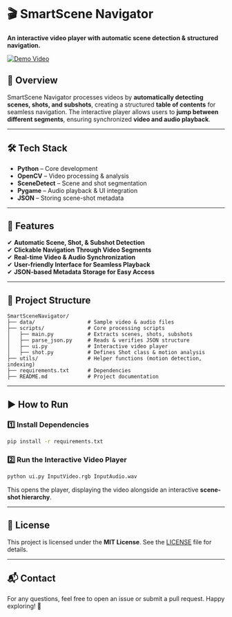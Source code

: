# 🎬 SmartScene Navigator  
**An interactive video player with automatic scene detection & structured navigation.**  

[![Demo Video](https://img.youtube.com/vi/7ZWW_gZ76U8/maxresdefault.jpg)](https://youtu.be/7ZWW_gZ76U8)

## 📌 Overview  
SmartScene Navigator processes videos by **automatically detecting scenes, shots, and subshots**, creating a structured **table of contents** for seamless navigation. The interactive player allows users to **jump between different segments**, ensuring synchronized **video and audio playback**.  

---

## 🛠 Tech Stack  
- **Python** – Core development  
- **OpenCV** – Video processing & analysis  
- **SceneDetect** – Scene and shot segmentation  
- **Pygame** – Audio playback & UI integration  
- **JSON** – Storing scene-shot metadata  

---

## 🚀 Features  
✔ **Automatic Scene, Shot, & Subshot Detection**  
✔ **Clickable Navigation Through Video Segments**  
✔ **Real-time Video & Audio Synchronization**  
✔ **User-friendly Interface for Seamless Playback**  
✔ **JSON-based Metadata Storage for Easy Access**  

---

## 📂 Project Structure  
```
SmartSceneNavigator/
├── data/                 # Sample video & audio files
├── scripts/              # Core processing scripts
│   ├── main.py           # Extracts scenes, shots, subshots
│   ├── parse_json.py     # Reads & verifies JSON structure
│   ├── ui.py             # Interactive video player
│   ├── shot.py           # Defines Shot class & motion analysis
├── utils/                # Helper functions (motion detection, indexing)
├── requirements.txt      # Dependencies
├── README.md             # Project documentation
```

---

## ▶ How to Run  

### 1️⃣ Install Dependencies  
```bash
pip install -r requirements.txt
```

### 2️⃣ Run the Interactive Video Player  
```bash
python ui.py InputVideo.rgb InputAudio.wav
```

This opens the player, displaying the video alongside an interactive **scene-shot hierarchy**.

---

## 📜 License  
This project is licensed under the **MIT License**. See the [LICENSE](LICENSE) file for details.  

---

## 📬 Contact  
For any questions, feel free to open an issue or submit a pull request. Happy exploring! 🎥  

